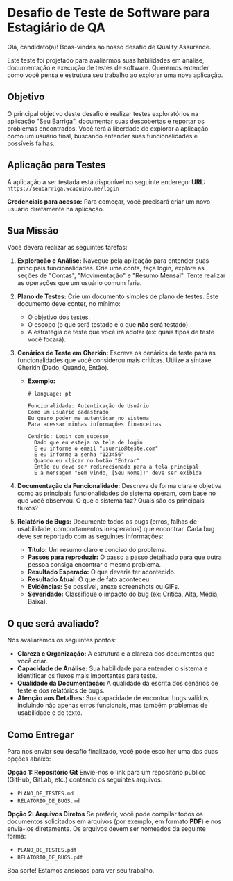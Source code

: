 # Desafio de Teste de Software para Estagiário de QA

Olá, candidato(a)! Boas-vindas ao nosso desafio de Quality Assurance.

Este teste foi projetado para avaliarmos suas habilidades em análise, documentação e execução de testes de software. Queremos entender como você pensa e estrutura seu trabalho ao explorar uma nova aplicação.

## Objetivo

O principal objetivo deste desafio é realizar testes exploratórios na aplicação "Seu Barriga", documentar suas descobertas e reportar os problemas encontrados. Você terá a liberdade de explorar a aplicação como um usuário final, buscando entender suas funcionalidades e possíveis falhas.

## Aplicação para Testes

A aplicação a ser testada está disponível no seguinte endereço:
**URL:** `https://seubarriga.wcaquino.me/login`

**Credenciais para acesso:**
Para começar, você precisará criar um novo usuário diretamente na aplicação.

## Sua Missão

Você deverá realizar as seguintes tarefas:

1.  **Exploração e Análise:** Navegue pela aplicação para entender suas principais funcionalidades. Crie uma conta, faça login, explore as seções de "Contas", "Movimentação" e "Resumo Mensal". Tente realizar as operações que um usuário comum faria.

2.  **Plano de Testes:** Crie um documento simples de plano de testes. Este documento deve conter, no mínimo:
    * O objetivo dos testes.
    * O escopo (o que será testado e o que **não** será testado).
    * A estratégia de teste que você irá adotar (ex: quais tipos de teste você focará).

3.  **Cenários de Teste em Gherkin:** Escreva os cenários de teste para as funcionalidades que você considerou mais críticas. Utilize a sintaxe Gherkin (Dado, Quando, Então).
    * **Exemplo:**
        ```gherkin
        # language: pt

        Funcionalidade: Autenticação de Usuário
        Como um usuário cadastrado
        Eu quero poder me autenticar no sistema
        Para acessar minhas informações financeiras

        Cenário: Login com sucesso
          Dado que eu esteja na tela de login
          E eu informe o email "usuario@teste.com"
          E eu informe a senha "123456"
          Quando eu clicar no botão "Entrar"
          Então eu devo ser redirecionado para a tela principal
          E a mensagem "Bem vindo, [Seu Nome]!" deve ser exibida
        ```

4.  **Documentação da Funcionalidade:** Descreva de forma clara e objetiva como as principais funcionalidades do sistema operam, com base no que você observou. O que o sistema faz? Quais são os principais fluxos?

5.  **Relatório de Bugs:** Documente todos os bugs (erros, falhas de usabilidade, comportamentos inesperados) que encontrar. Cada bug deve ser reportado com as seguintes informações:
    * **Título:** Um resumo claro e conciso do problema.
    * **Passos para reproduzir:** O passo a passo detalhado para que outra pessoa consiga encontrar o mesmo problema.
    * **Resultado Esperado:** O que deveria ter acontecido.
    * **Resultado Atual:** O que de fato aconteceu.
    * **Evidências:** Se possível, anexe screenshots ou GIFs.
    * **Severidade:** Classifique o impacto do bug (ex: Crítica, Alta, Média, Baixa).

## O que será avaliado?

Nós avaliaremos os seguintes pontos:

* **Clareza e Organização:** A estrutura e a clareza dos documentos que você criar.
* **Capacidade de Análise:** Sua habilidade para entender o sistema e identificar os fluxos mais importantes para teste.
* **Qualidade da Documentação:** A qualidade da escrita dos cenários de teste e dos relatórios de bugs.
* **Atenção aos Detalhes:** Sua capacidade de encontrar bugs válidos, incluindo não apenas erros funcionais, mas também problemas de usabilidade e de texto.

## Como Entregar

Para nos enviar seu desafio finalizado, você pode escolher uma das duas opções abaixo:

**Opção 1: Repositório Git**
Envie-nos o link para um repositório público (GitHub, GitLab, etc.) contendo os seguintes arquivos:
* `PLANO_DE_TESTES.md`
* `RELATORIO_DE_BUGS.md`

**Opção 2: Arquivos Diretos**
Se preferir, você pode compilar todos os documentos solicitados em arquivos (por exemplo, em formato **PDF**) e nos enviá-los diretamente. Os arquivos devem ser nomeados da seguinte forma:
* `PLANO_DE_TESTES.pdf`
* `RELATORIO_DE_BUGS.pdf`

Boa sorte! Estamos ansiosos para ver seu trabalho.
